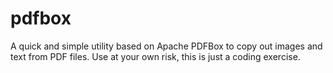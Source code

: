 # pdfbox

A quick and simple utility based on Apache PDFBox to copy out images and text from PDF files. Use at your own risk, this
is just a coding exercise.